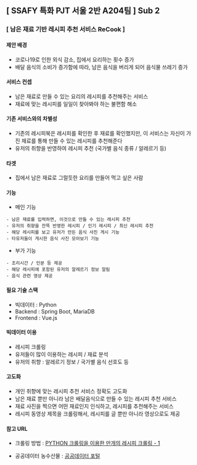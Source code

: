 ## [ SSAFY 특화 PJT 서울 2반 A204팀 ] Sub 2

### [ 남은 재료 기반 레시피 추천 서비스 ReCook ]

#### 제안 배경
- 코로나19로 인한 외식 감소, 집에서 요리하는 횟수 증가
- 배달 음식의 소비가 증가함에 따라, 남은 음식을 버리게 되어 음식물 쓰레기 증가

#### 서비스 컨셉
- 남은 재료로 만들 수 있는 요리의 레시피를 추천해주는 서비스
- 재료에 맞는 레시피를 일일이 찾아봐야 하는 불편함 해소

#### 기존 서비스와의 차별성
- 기존의 레시피북은 레시피를 확인한 후 재료를 확인했지만,
  이 서비스는 자신이 가진 재료를 통해 만들 수 있는 레시피를 추천해준다
- 유저의 취향을 반영하여 레시피 추천 (국가별 음식 종류 / 알레르기 등)

#### 타겟
- 집에서 남은 재료로 그럴듯한 요리를 만들어 먹고 싶은 사람

#### 기능

- 메인 기능
```
- 남은 재료를 입력하면, 이것으로 만들 수 있는 레시피 추천
- 유저의 취향을 잔뜩 반영한 레시피 / 인기 레시피 / 최신 레시피 추천
- 해당 레시피를 보고 유저가 만든 음식 사진 게시 기능
- 타유저들이 게시한 음식 사진 모아보기 기능
```

- 부가 기능
```
- 조리시간 / 인분 등 제공
- 해당 레시피에 포함된 유저의 알레르기 정보 알림
- 음식 관련 영상 제공
```

#### 필요 기술 스택
- 빅데이터 : Python
- Backend : Spring Boot, MariaDB
- Frontend : Vue.js

#### 빅데이터 이용
- 레시피 크롤링
- 유저들이 많이 이용하는 레시피 / 재료 분석
- 유저의 취향 : 알레르기 정보 / 국가별 음식 선호도 등

#### 고도화
- 개인 취향에 맞는 레시피 추천 서비스 정확도 고도화
- 남은 재료 뿐만 아니라 남은 배달음식으로 만들 수 있는 레시피 추천 서비스
- 재료 사진을 찍으면 어떤 재료인지 인식하고, 레시피를 추천해주는 서비스
- 레시피 동영상 제목을 크롤링해서, 레시피를 글 뿐만 아니라 영상으로도 제공

#### 참고 URL

- 크롤링 방법 :
[PYTHON 크롤링을 이용한 만개의 레시피 크롤링 - 1](https://da-nika.tistory.com/9)

- 공공데이터 농수산물 :
[공공데이터 포털](https://www.data.go.kr/data/15058981/openapi.do)
